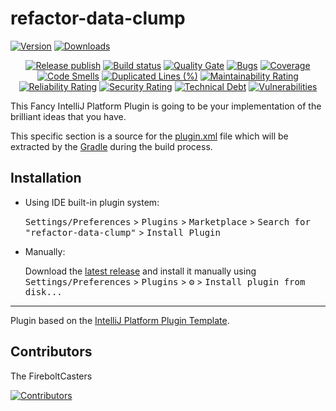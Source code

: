# refactor-data-clump

[![Version](https://img.shields.io/jetbrains/plugin/v/com.github.nilsbaumgartner1994.refactordataclump.svg)](https://plugins.jetbrains.com/plugin/com.github.nilsbaumgartner1994.refactordataclump)
[![Downloads](https://img.shields.io/jetbrains/plugin/d/com.github.nilsbaumgartner1994.refactordataclump.svg)](https://plugins.jetbrains.com/plugin/com.github.nilsbaumgartner1994.refactordataclump)

<p align="center">
  <a href="https://github.com/FireboltCasters/refactor-data-clump/actions/workflows/release.yml"><img src="https://github.com/FireboltCasters/refactor-data-clump/actions/workflows/release.yml/badge.svg" alt="Release publish" /></a>
  <a href="https://github.com/FireboltCasters/refactor-data-clump/actions/workflows/build.yml"><img src="https://github.com/FireboltCasters/refactor-data-clump/actions/workflows/build.yml/badge.svg" alt="Build status" /></a>
  <a href="https://sonarcloud.io/dashboard?id=FireboltCasters_refactor-data-clump"><img src="https://sonarcloud.io/api/project_badges/measure?project=FireboltCasters_refactor-data-clump&metric=alert_status" alt="Quality Gate" /></a>
  <a href="https://sonarcloud.io/dashboard?id=FireboltCasters_refactor-data-clump"><img src="https://sonarcloud.io/api/project_badges/measure?project=FireboltCasters_refactor-data-clump&metric=bugs" alt="Bugs" /></a>
  <a href="https://sonarcloud.io/dashboard?id=FireboltCasters_refactor-data-clump"><img src="https://sonarcloud.io/api/project_badges/measure?project=FireboltCasters_refactor-data-clump&metric=coverage" alt="Coverage" /></a>
  <a href="https://sonarcloud.io/dashboard?id=FireboltCasters_refactor-data-clump"><img src="https://sonarcloud.io/api/project_badges/measure?project=FireboltCasters_refactor-data-clump&metric=code_smells" alt="Code Smells" /></a>
  <a href="https://sonarcloud.io/dashboard?id=FireboltCasters_refactor-data-clump"><img src="https://sonarcloud.io/api/project_badges/measure?project=FireboltCasters_refactor-data-clump&metric=duplicated_lines_density" alt="Duplicated Lines (%)" /></a>
  <a href="https://sonarcloud.io/dashboard?id=FireboltCasters_refactor-data-clump"><img src="https://sonarcloud.io/api/project_badges/measure?project=FireboltCasters_refactor-data-clump&metric=sqale_rating" alt="Maintainability Rating" /></a>
  <a href="https://sonarcloud.io/dashboard?id=FireboltCasters_refactor-data-clump"><img src="https://sonarcloud.io/api/project_badges/measure?project=FireboltCasters_refactor-data-clump&metric=reliability_rating" alt="Reliability Rating" /></a>
  <a href="https://sonarcloud.io/dashboard?id=FireboltCasters_refactor-data-clump"><img src="https://sonarcloud.io/api/project_badges/measure?project=FireboltCasters_refactor-data-clump&metric=security_rating" alt="Security Rating" /></a>
  <a href="https://sonarcloud.io/dashboard?id=FireboltCasters_refactor-data-clump"><img src="https://sonarcloud.io/api/project_badges/measure?project=FireboltCasters_refactor-data-clump&metric=sqale_index" alt="Technical Debt" /></a>
  <a href="https://sonarcloud.io/dashboard?id=FireboltCasters_refactor-data-clump"><img src="https://sonarcloud.io/api/project_badges/measure?project=FireboltCasters_refactor-data-clump&metric=vulnerabilities" alt="Vulnerabilities" /></a>
</p>

<!-- Do not remove the description -->
<!-- Plugin description -->
This Fancy IntelliJ Platform Plugin is going to be your implementation of the brilliant ideas that you have.

This specific section is a source for the [plugin.xml](/src/main/resources/META-INF/plugin.xml) file which will be extracted by the [Gradle](/build.gradle.kts) during the build process.

<!-- Plugin description end -->

## Installation

- Using IDE built-in plugin system:
  
  <kbd>Settings/Preferences</kbd> > <kbd>Plugins</kbd> > <kbd>Marketplace</kbd> > <kbd>Search for "refactor-data-clump"</kbd> >
  <kbd>Install Plugin</kbd>
  
- Manually:

  Download the [latest release](https://github.com/FireboltCasters/refactor-data-clump/releases/latest) and install it manually using
  <kbd>Settings/Preferences</kbd> > <kbd>Plugins</kbd> > <kbd>⚙️</kbd> > <kbd>Install plugin from disk...</kbd>


---
Plugin based on the [IntelliJ Platform Plugin Template][template].

[template]: https://github.com/JetBrains/intellij-platform-plugin-template

## Contributors

The FireboltCasters

<a href="https://github.com/FireboltCasters/refactor-data-clump"><img src="https://contrib.rocks/image?repo=FireboltCasters/refactor-data-clump" alt="Contributors" /></a>